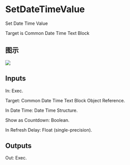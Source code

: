 # SetDateTimeValue

Set Date Time Value

Target is Common Date Time Text Block

## 图示

![]($-20221218-18411016.png)

## Inputs

In: Exec.

Target: Common Date Time Text Block Object Reference.

In Date Time: Date Time Structure.

Show as Countdown: Boolean.

In Refresh Delay: Float (single-precision).  

## Outputs

Out: Exec.

